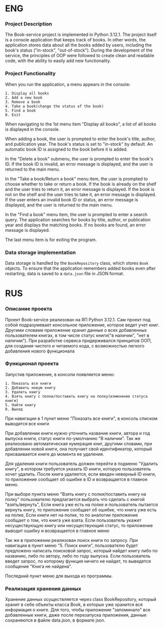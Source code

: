 # ENG
### Project Description

The Book-service project is implemented in Python 3.12.1.
The project itself is a console application that keeps track of books. In other words, the application stores data about all the books added by users, including the book's status ("in-stock", "out-of-stock").
During the development of the service, the principles of OOP were followed to create clean and readable code, with the ability to easily add new functionality.

### Project Functionality

When you run the application, a menu appears in the console:
```
1. Display all books
2. Add a new book
3. Remove a book
4. Take a book(change the status of the book)
5. Find a book
0. Exit
```


When navigating to the 1st menu item "Display all books", a list of all books is displayed in the console.

When adding a book, the user is prompted to enter the book's title, author, and publication year. The book's status is set to "in-stock" by default. An automatic book ID is assigned to the book before it is added.

In the "Delete a book" submenu, the user is prompted to enter the book's ID. If the book ID is invalid, an error message is displayed, and the user is returned to the main menu.

In the "Take a book/Return a book" menu item, the user is prompted to choose whether to take or return a book. If the book is already on the shelf and the user tries to return it, an error message is displayed. If the book is not on the shelf and the user tries to take it, an error message is displayed. If the user enters an invalid book ID or status, an error message is displayed, and the user is returned to the main menu.

In the "Find a book" menu item, the user is prompted to enter a search query. The application searches for books by title, author, or publication year and displays the matching books. If no books are found, an error message is displayed.

The last menu item is for exiting the program.

### Data storage implementation
Data storage is handled by the `BookRepository` class, which stores `Book` objects. To ensure that the application remembers added books even after restarting, data is saved to a `data.json` file in JSON format.


# RUS
### Описание проекта 
Проект Book-service реализован на ЯП Python 3.12.1.
Сам проект под собой подразумевает консольное приложение, которое ведет учет книг. Другими словами приложение хранит данные о всех добавленных пользователем книгах, в том числе статус книги("в наличии", "нет в наличии"). 
При разработке сервиса придерживался принципов ООП, для создания чистого и читаемого кода, с возможностью легкого добавления нового функционала
### Функционал проекта
Запустив приложение, в консоли появляется меню:
```
1. Показать все книги
2. Добавить новую книгу
3. Удалить книгу
4. Взять книгу с полки/поставить книгу на полку(изменение статуса книги)
5. Найти книгу
0. Выход
```
При навигации в 1 пункт меню "Показать все книги", в консоль списком выводятся все книги

При добавлении книги нужно уточнить название книги, автора и год выпуска книги, статус книги по-умолчанию "В наличии". Так же реализовано автоматическая нумерация книг, другими словами, при добавлении новой книги, она получает свой идентификатор, который присваивается книге до момента ее удаления.

Для удаления книги пользователь должен перейти в подменю "Удалить книгу", в котором требуется указать ID книги, которую пользователь хочет удалить. После книга удаляется, если введен неверный ID книги, то приложение сообщает об ошибке в ID и возвращается в главное меню.

При выборе пункта меню "Взять книгу с полки/поставить книгу на полку" пользователю предлагается выбрать что сделать с книгой "взять/вернуть", Если книга уже есть на полке и пользователь пытается вернуть книгу, то приложение сообщает об ошибке, что книга уже есть на полке, Если книги нет на полке, то по аналогии приложение сообщает о том, что книга уже взята. Если пользователь укажет несуществующую книгу или несуществующий статус, то приложение выводит ошибку и возвращается в главное меню 

Так же в приложении реализован поиск книги по запросу. При навигации в пункт меню "5. Поиск книги", пользователю будет предложено написать поисковой запрос, который найдет книгу либо по названию, либо по автору, либо по году выпуска. Если пользователь введет запрос, по которому функция ничего не найдет, то выведется сообщение "Книга не найдена".

Последний пункт меню для выхода из программы.

### Реализация хранения данных
Хранение данных осуществляется через class BookRepository, который хранит в себе объекты класса Book, в которых уже хранится вся информация о книге. Для того, чтобы приложение "запоминало" все добавленные книги, даже после перезапуска приложения, данные сохраняются в файле data.json, в формате json.

